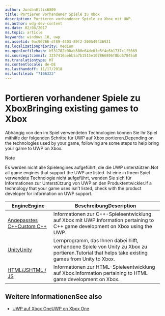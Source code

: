 ```yaml
---
author: JordanEllis6809
title: Portieren vorhandener Spiele zu Xbox
description: Portieren vorhandener Spiele zu Xbox mit UWP.
ms.author: wdg-dev-content
ms.date: 02/08/2017
ms.topic: article
keywords: windows 10, uwp
ms.assetid: 9ac96766-df89-4403-89f2-200549436921
ms.localizationpriority: medium
ms.openlocfilehash: b531782e00ab380e64de0fe5f4e6b1737c1f5669
ms.sourcegitcommit: 3257416aebb5a7b1515e107866806f8bd57845a8
ms.translationtype: MT
ms.contentlocale: de-DE
ms.lasthandoff: 11/17/2018
ms.locfileid: "7166322"
---
```

# <a name="bringing-existing-games-to-xbox"></a><span data-ttu-id="af30a-104">Portieren vorhandener Spiele zu Xbox</span><span class="sxs-lookup"><span data-stu-id="af30a-104">Bringing existing games to Xbox</span></span>


<span data-ttu-id="af30a-105">Abhängig von den im Spiel verwendeten Technologien können Sie Ihr Spiel mithilfe der folgenden Schritte für UWP auf Xbox portieren.</span><span class="sxs-lookup"><span data-stu-id="af30a-105">Depending on the technologies used by your game, following are some steps to help bring your game to UWP on Xbox.</span></span>

> [!NOTE]
> <span data-ttu-id="af30a-106">Es werden nicht alle Spielengines aufgeführt, die die UWP unterstützen.</span><span class="sxs-lookup"><span data-stu-id="af30a-106">Not all game engines that support the UWP are listed.</span></span> <span data-ttu-id="af30a-107">Ist eine in Ihrem Spiel verwendete Technologie nicht aufgeführt, wenden Sie sich für Informationen zur Unterstützung von UWP an den Produktentwickler.</span><span class="sxs-lookup"><span data-stu-id="af30a-107">If a technology that your game uses isn't listed, check with the product developer for information on UWP support.</span></span>

| <span data-ttu-id="af30a-108">Engine</span><span class="sxs-lookup"><span data-stu-id="af30a-108">Engine</span></span>      | <span data-ttu-id="af30a-109">Beschreibung</span><span class="sxs-lookup"><span data-stu-id="af30a-109">Description</span></span> |
|------------|-------------|
|[<span data-ttu-id="af30a-110">Angepasstes C++</span><span class="sxs-lookup"><span data-stu-id="af30a-110">Custom C++</span></span>](development-lanes-custom-cpp.md)| <span data-ttu-id="af30a-111">Informationen zur C++-Spieleentwicklung auf Xbox mit UWP.</span><span class="sxs-lookup"><span data-stu-id="af30a-111">Information pertaining to C++ game development on Xbox using the UWP.</span></span> |
|[<span data-ttu-id="af30a-112">Unity</span><span class="sxs-lookup"><span data-stu-id="af30a-112">Unity</span></span>](development-lanes-unity.md)| <span data-ttu-id="af30a-113">Lernprogramm, das Ihnen dabei hilft, vorhandene Spiele von Unity zu Xbox zu portieren.</span><span class="sxs-lookup"><span data-stu-id="af30a-113">Tutorial that helps take existing games from Unity to Xbox.</span></span> |
|[<span data-ttu-id="af30a-114">HTML/JS</span><span class="sxs-lookup"><span data-stu-id="af30a-114">HTML / JS</span></span>](development-lanes-html.md)| <span data-ttu-id="af30a-115">Informationen zur HTML-Spieleentwicklung auf Xbox.</span><span class="sxs-lookup"><span data-stu-id="af30a-115">Information pertaining to HTML game development on Xbox.</span></span> |

## <a name="see-also"></a><span data-ttu-id="af30a-116">Weitere Informationen</span><span class="sxs-lookup"><span data-stu-id="af30a-116">See also</span></span>

- [<span data-ttu-id="af30a-117">UWP auf Xbox One</span><span class="sxs-lookup"><span data-stu-id="af30a-117">UWP on Xbox One</span></span>](index.md)
